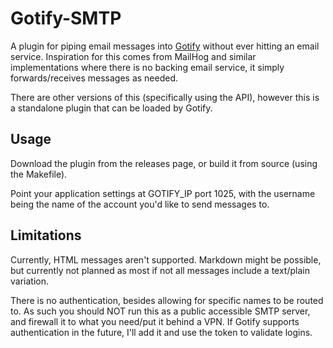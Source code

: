 Gotify-SMTP
===========

A plugin for piping email messages into [Gotify](https://gotify.net/) without ever hitting an email service. Inspiration for this comes from MailHog and similar implementations where there is no backing email service, it simply forwards/receives messages as needed.

There are other versions of this (specifically using the API), however this is a standalone plugin that can be loaded by Gotify.

Usage
-----

Download the plugin from the releases page, or build it from source (using the Makefile).

Point your application settings at GOTIFY_IP port 1025, with the username being the name of the account you'd like to send messages to.

Limitations
-----------

Currently, HTML messages aren't supported. Markdown might be possible, but currently not planned as most if not all messages include a text/plain variation.

There is no authentication, besides allowing for specific names to be routed to. As such you should NOT run this as a public accessible SMTP server, and firewall it to what you need/put it behind a VPN. If Gotify supports authentication in the future, I'll add it and use the token to validate logins.
